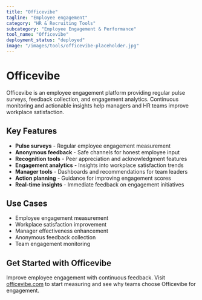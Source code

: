 ```yaml
---
title: "Officevibe"
tagline: "Employee engagement"
category: "HR & Recruiting Tools"
subcategory: "Employee Engagement & Performance"
tool_name: "Officevibe"
deployment_status: "deployed"
image: "/images/tools/officevibe-placeholder.jpg"
---
```


# Officevibe

Officevibe is an employee engagement platform providing regular pulse surveys, feedback collection, and engagement analytics. Continuous monitoring and actionable insights help managers and HR teams improve workplace satisfaction.

## Key Features

- **Pulse surveys** - Regular employee engagement measurement
- **Anonymous feedback** - Safe channels for honest employee input
- **Recognition tools** - Peer appreciation and acknowledgment features
- **Engagement analytics** - Insights into workplace satisfaction trends
- **Manager tools** - Dashboards and recommendations for team leaders
- **Action planning** - Guidance for improving engagement scores
- **Real-time insights** - Immediate feedback on engagement initiatives

## Use Cases

- Employee engagement measurement
- Workplace satisfaction improvement
- Manager effectiveness enhancement
- Anonymous feedback collection
- Team engagement monitoring

## Get Started with Officevibe

Improve employee engagement with continuous feedback. Visit [officevibe.com](https://www.officevibe.com) to start measuring and see why teams choose Officevibe for engagement.
